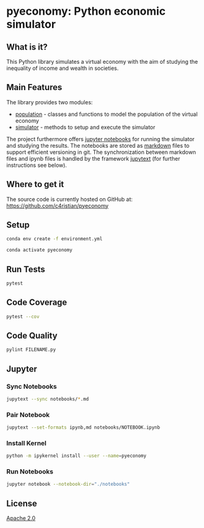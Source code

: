 # pyeconomy: Python economic simulator

## What is it?
This Python library simulates a virtual economy with the aim of 
studying the inequality of income and wealth in societies.

## Main Features
The library provides two modules:
- [population](pyeconomy/population.py) - classes and functions to model the population of the virtual economy
- [simulator](pyeconomy/simulator.py) - methods to setup and execute the simulator

The project furthermore offers [jupyter notebooks](notebooks) for running the simulator and
studying the results. The notebooks are stored as [markdown](https://en.wikipedia.org/wiki/Markdown) 
files to support efficient versioning in git. The synchronization between markdown files and ipynb files 
is handled by the framework [jupytext](https://github.com/mwouts/jupytext) 
(for further instructions see below).

## Where to get it
The source code is currently hosted on GitHub at:
https://github.com/c4ristian/pyeconomy

## Setup
```sh
conda env create -f environment.yml

conda activate pyeconomy
```

## Run Tests
```sh
pytest
```

## Code Coverage
```sh
pytest --cov
```

## Code Quality
```sh
pylint FILENAME.py
```

## Jupyter
### Sync Notebooks
```sh
jupytext --sync notebooks/*.md
```

### Pair Notebook
```sh
jupytext --set-formats ipynb,md notebooks/NOTEBOOK.ipynb
```

### Install Kernel 
```sh
python -m ipykernel install --user --name=pyeconomy
```

### Run Notebooks
```sh
jupyter notebook --notebook-dir="./notebooks"
```

## License
[Apache 2.0](LICENSE.txt)
